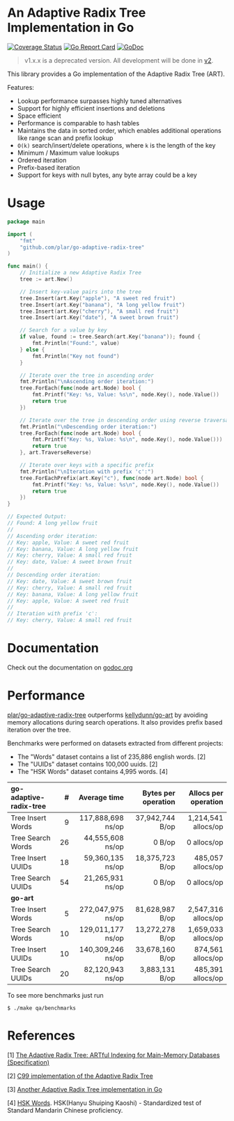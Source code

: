 An Adaptive Radix Tree Implementation in Go
====

[![Coverage Status](https://coveralls.io/repos/github/plar/go-adaptive-radix-tree/badge.svg?branch=master&v=1)](https://coveralls.io/github/plar/go-adaptive-radix-tree?branch=master) [![Go Report Card](https://goreportcard.com/badge/github.com/plar/go-adaptive-radix-tree)](https://goreportcard.com/report/github.com/plar/go-adaptive-radix-tree) [![GoDoc](https://godoc.org/github.com/plar/go-adaptive-radix-tree?status.svg)](http://godoc.org/github.com/plar/go-adaptive-radix-tree)

> v1.x.x is a deprecated version. All development will be done in [v2](https://github.com/plar/go-adaptive-radix-tree).

This library provides a Go implementation of the Adaptive Radix Tree (ART).

Features:
* Lookup performance surpasses highly tuned alternatives
* Support for highly efficient insertions and deletions
* Space efficient
* Performance is comparable to hash tables
* Maintains the data in sorted order, which enables additional operations like range scan and prefix lookup
* `O(k)` search/insert/delete operations, where `k` is the length of the key
* Minimum / Maximum value lookups
* Ordered iteration
* Prefix-based iteration
* Support for keys with null bytes, any byte array could be a key

# Usage

```go
package main

import (
    "fmt"
    "github.com/plar/go-adaptive-radix-tree"
)

func main() {
	// Initialize a new Adaptive Radix Tree
	tree := art.New()

	// Insert key-value pairs into the tree
	tree.Insert(art.Key("apple"), "A sweet red fruit")
	tree.Insert(art.Key("banana"), "A long yellow fruit")
	tree.Insert(art.Key("cherry"), "A small red fruit")
	tree.Insert(art.Key("date"), "A sweet brown fruit")

	// Search for a value by key
	if value, found := tree.Search(art.Key("banana")); found {
		fmt.Println("Found:", value)
	} else {
		fmt.Println("Key not found")
	}

	// Iterate over the tree in ascending order
	fmt.Println("\nAscending order iteration:")
	tree.ForEach(func(node art.Node) bool {
		fmt.Printf("Key: %s, Value: %s\n", node.Key(), node.Value())
		return true
	})

	// Iterate over the tree in descending order using reverse traversal
	fmt.Println("\nDescending order iteration:")
	tree.ForEach(func(node art.Node) bool {
		fmt.Printf("Key: %s, Value: %s\n", node.Key(), node.Value()))
		return true
	}, art.TraverseReverse)

	// Iterate over keys with a specific prefix
	fmt.Println("\nIteration with prefix 'c':")
	tree.ForEachPrefix(art.Key("c"), func(node art.Node) bool {
		fmt.Printf("Key: %s, Value: %s\n", node.Key(), node.Value())
		return true
	})
}

// Expected Output:
// Found: A long yellow fruit
//
// Ascending order iteration:
// Key: apple, Value: A sweet red fruit
// Key: banana, Value: A long yellow fruit
// Key: cherry, Value: A small red fruit
// Key: date, Value: A sweet brown fruit
//
// Descending order iteration:
// Key: date, Value: A sweet brown fruit
// Key: cherry, Value: A small red fruit
// Key: banana, Value: A long yellow fruit
// Key: apple, Value: A sweet red fruit
//
// Iteration with prefix 'c':
// Key: cherry, Value: A small red fruit
```

# Documentation

Check out the documentation on [godoc.org](http://godoc.org/github.com/plar/go-adaptive-radix-tree)

# Performance

[plar/go-adaptive-radix-tree](https://github.com/plar/go-adaptive-radix-tree) outperforms [kellydunn/go-art](https://github.com/kellydunn/go-art) by avoiding memory allocations during search operations.
It also provides prefix based iteration over the tree.

Benchmarks were performed on datasets extracted from different projects:
- The "Words" dataset contains a list of 235,886 english words. [2]
- The "UUIDs" dataset contains 100,000 uuids.                   [2]
- The "HSK Words" dataset contains 4,995 words.                 [4]

|**go-adaptive-radix-tree**| #  | Average time      |Bytes per operation|Allocs per operation |
|:-------------------------|---:|------------------:|------------------:|--------------------:|
|       Tree Insert Words  |  9 | 117,888,698 ns/op |  37,942,744  B/op | 1,214,541 allocs/op |
|       Tree Search Words  | 26 |  44,555,608 ns/op |            0 B/op |         0 allocs/op |
|       Tree Insert UUIDs  | 18 |  59,360,135 ns/op |   18,375,723 B/op |   485,057 allocs/op |
|       Tree Search UUIDs  | 54 |  21,265,931 ns/op |            0 B/op |         0 allocs/op |
|**go-art**                |    |                   |                   |                     |
|       Tree Insert Words  |  5 | 272,047,975 ns/op |   81,628,987 B/op | 2,547,316 allocs/op |
|       Tree Search Words  | 10 | 129,011,177 ns/op |   13,272,278 B/op | 1,659,033 allocs/op |
|       Tree Insert UUIDs  | 10 | 140,309,246 ns/op |   33,678,160 B/op |   874,561 allocs/op |
|       Tree Search UUIDs  | 20 |  82,120,943 ns/op |    3,883,131 B/op |   485,391 allocs/op |

To see more benchmarks just run

```
$ ./make qa/benchmarks
```

# References

[1] [The Adaptive Radix Tree: ARTful Indexing for Main-Memory Databases (Specification)](http://www-db.in.tum.de/~leis/papers/ART.pdf)

[2] [C99 implementation of the Adaptive Radix Tree](https://github.com/armon/libart)

[3] [Another Adaptive Radix Tree implementation in Go](https://github.com/kellydunn/go-art)

[4] [HSK Words](http://hskhsk.pythonanywhere.com/hskwords). HSK(Hanyu Shuiping Kaoshi) - Standardized test of Standard Mandarin Chinese proficiency.

